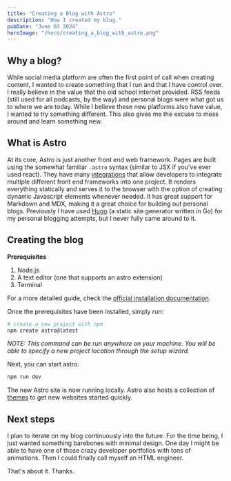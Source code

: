 ```yaml
---
title: "Creating a Blog with Astro"
description: "How I created my blog."
pubDate: "June 03 2024"
heroImage: "/hero/creating_a_blog_with_astro.png"
---
```


## Why a blog?

While social media platform are often the first point of call when creating content, I wanted to create something that I run and that I have control over.
I really believe in the value that the old school internet provided. RSS feeds (still used for all podcasts, by the way) and personal blogs were what got us to where we are today.
While I believe these new platforms also have value, I wanted to try something different.
This also gives me the excuse to mess around and learn something new.

## What is Astro

At its core, Astro is just another front end web framework.
Pages are built using the somewhat familiar `.astro` syntax (similar to JSX if you've ever used react).
They have many [integrations](https://astro.build/integrations/) that allow developers to integrate multiple different front end frameworks into one project.
It renders everything statically and serves it to the browser with the option of creating dynamic Javascript elements whenever needed.
It has great support for Markdown and MDX, making it a great choice for building out personal blogs.
Previously I have used [Hugo](https://gohugo.io/) (a static site generator written in Go) for my personal blogging attempts, but I never fully came around to it.

## Creating the blog

**Prerequisites**

1. Node.js
2. A text editor (one that supports an astro extension)
3. Terminal

For a more detailed guide, check the [official installation documentation](https://docs.astro.build/en/install/auto/).

Once the prerequisites have been installed, simply run:

```bash
# create a new project with npm
npm create astro@latest
```

_NOTE: This command can be run anywhere on your machine. You will be able to specify a new project location through the setup wizard._

Next, you can start astro:

```bash
npm run dev
```

The new Astro site is now running locally.
Astro also hosts a collection of [themes](https://astro.build/themes/) to get new websites started quickly.

## Next steps

I plan to iterate on my blog continuously into the future. For the time being, I just wanted something barebones with minimal design.
One day I might be able to have one of those crazy developer portfolios with tons of animations. Then I could finally call myself an HTML engineer.

That's about it. Thanks.

